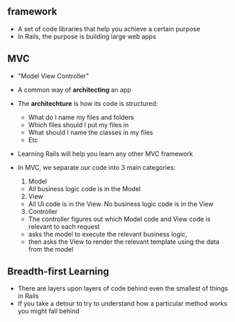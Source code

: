 ## framework
- A set of code libraries that help you achieve a certain purpose
- In Rails, the purpose is building large web apps

## MVC
- "Model View Controller"
- A common way of **architecting** an app
- The **architechture** is how its code is structured:
  - What do I name my files and folders
  - Which files should I put my files in
  - What should I name the classes in my files
  - Etc
- Learning Rails will help you learn any other MVC framework

- In MVC, we separate our code into 3 main categories:
  1. Model
  - All business logic code is in the Model
  2. View
  - All UI code is in the View. No business logic code is in the View
  3. Controller
  - The controller figures out which Model code and View code is relevant to each request
  - asks the model to execute the relevant business logic,
  - then asks the View to render the relevant template using the data from the model


## Breadth-first Learning
- There are layers upon layers of code behind even the smallest of things in Rails
- If you take a detour to try to understand how a particular method works you might fall behind
